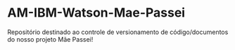 # AM-IBM-Watson-Mae-Passei
Repositório destinado ao controle de versionamento de código/documentos do nosso projeto Mãe Passei!
